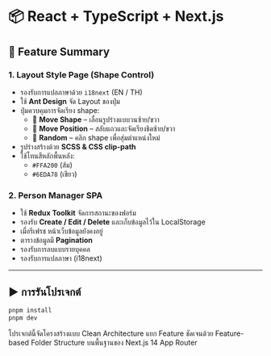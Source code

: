 # 📦 React + TypeScript + Next.js

## 🧩 Feature Summary

### 1. Layout Style Page (Shape Control)

- รองรับการแปลภาษาด้วย `i18next` (EN / TH)
- ใช้ **Ant Design** จัด Layout ของปุ่ม
- ปุ่มควบคุมการจัดเรียง shape:
  - 🔁 **Move Shape** – เลื่อนรูปร่างแบบวนซ้าย/ขวา
  - 🔀 **Move Position** – สลับแถวและจัดเรียงชิดซ้าย/ขวา
  - 🎲 **Random** – คลิก shape เพื่อสุ่มตำแหน่งใหม่
- รูปร่างสร้างด้วย **SCSS & CSS clip-path**
- ใช้โทนสีหลักพื้นหลัง:
  - `#FFA200` (ส้ม)
  - `#6EDA78` (เขียว)

### 2. Person Manager SPA

- ใช้ **Redux Toolkit** จัดการสถานะของฟอร์ม
- รองรับ **Create / Edit / Delete** และเก็บข้อมูลไว้ใน LocalStorage
- เมื่อรีเฟรช หน้าเว็บข้อมูลยังคงอยู่
- ตารางข้อมูลมี **Pagination**
- รองรับการลบแบบรายบุคคล
- รองรับการแปลภาษา (i18next)

---

## ▶️ การรันโปรเจกต์

```bash
pnpm install
pnpm dev
```

โปรเจกต์นี้จัดโครงสร้างแบบ Clean Architecture
แยก Feature ชัดเจนด้วย Feature-based Folder Structure บนพื้นฐานของ Next.js 14 App Router
